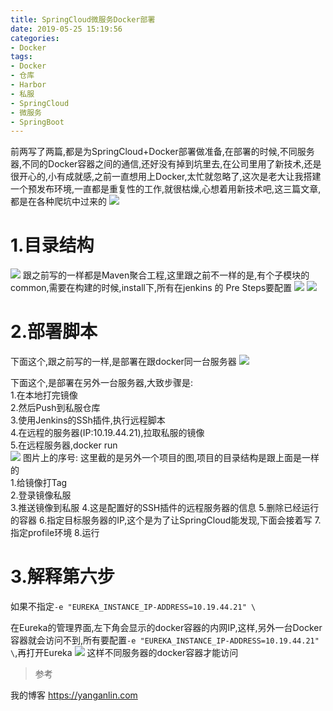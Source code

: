 ```yaml
---
title: SpringCloud微服务Docker部署
date: 2019-05-25 15:19:56
categories: 
- Docker
tags: 
- Docker
- 仓库
- Harbor
- 私服
- SpringCloud
- 微服务
- SpringBoot
---
```

前两写了两篇,都是为SpringCloud+Docker部署做准备,在部署的时候,不同服务器,不同的Docker容器之间的通信,还好没有掉到坑里去,在公司里用了新技术,还是很开心的,小有成就感,之前一直想用上Docker,太忙就忽略了,这次是老大让我搭建一个预发布环境,一直都是重复性的工作,就很枯燥,心想着用新技术吧,这三篇文章,都是在各种爬坑中过来的
![](https://cdn.jsdelivr.net/gh/YangAnLin/images/copy_20201213154151.png)
<!-- more -->

# 1.目录结构
![](https://cdn.jsdelivr.net/gh/YangAnLin/images/copy_20201213154159.png)
跟之前写的一样都是Maven聚合工程,这里跟之前不一样的是,有个子模块的common,需要在构建的时候,install下,所有在jenkins 的 Pre Steps要配置
![](https://cdn.jsdelivr.net/gh/YangAnLin/images/copy_20201213154207.png)
![](https://cdn.jsdelivr.net/gh/YangAnLin/images/copy_20201213154215.png)

# 2.部署脚本
下面这个,跟之前写的一样,是部署在跟docker同一台服务器
![](https://cdn.jsdelivr.net/gh/YangAnLin/images/copy_20201213154222.png)

下面这个,是部署在另外一台服务器,大致步骤是:  
1.在本地打完镜像  
2.然后Push到私服仓库  
3.使用Jenkins的SSh插件,执行远程脚本  
4.在远程的服务器(IP:10.19.44.21),拉取私服的镜像  
5.在远程服务器,docker run  
![](https://cdn.jsdelivr.net/gh/YangAnLin/images/copy_20201213154229.png)
图片上的序号:
这里截的是另外一个项目的图,项目的目录结构是跟上面是一样的  
1.给镜像打Tag  
2.登录镜像私服  
3.推送镜像到私服
4.这是配置好的SSH插件的远程服务器的信息
5.删除已经运行的容器
6.指定目标服务器的IP,这个是为了让SpringCloud能发现,下面会接着写
7.指定profile环境
8.运行

# 3.解释第六步
如果不指定`-e "EUREKA_INSTANCE_IP-ADDRESS=10.19.44.21" \`

在Eureka的管理界面,左下角会显示的docker容器的内网IP,这样,另外一台Docker容器就会访问不到,所有要配置`-e "EUREKA_INSTANCE_IP-ADDRESS=10.19.44.21" \`,再打开Eureka
![](https://cdn.jsdelivr.net/gh/YangAnLin/images/copy_20201213154242.png)
这样不同服务器的docker容器才能访问

>  参考  

我的博客 https://yanganlin.com

